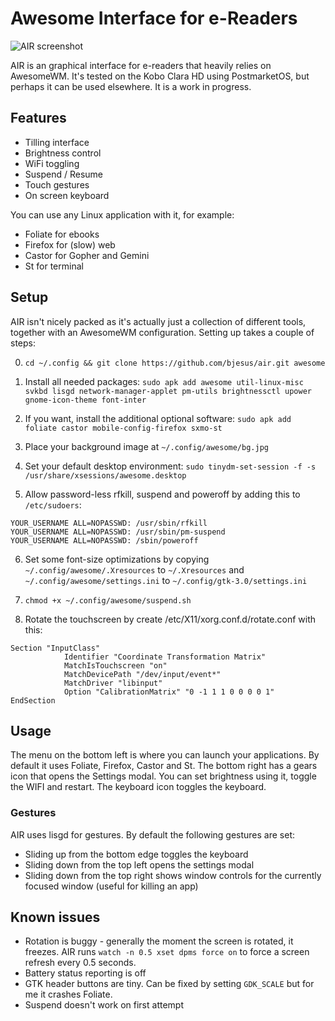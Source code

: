 # Awesome Interface for e-Readers

![AIR screenshot](https://user-images.githubusercontent.com/55081/172224765-9f0efab0-f555-45b5-a053-186d2300373a.png)

AIR is an graphical interface for e-readers that heavily relies on AwesomeWM. It's tested on the Kobo Clara HD using PostmarketOS, but perhaps it can be used elsewhere. It is a work in progress.

## Features
- Tilling interface
- Brightness control
- WiFi toggling
- Suspend / Resume
- Touch gestures
- On screen keyboard

You can use any Linux application with it, for example:
- Foliate for ebooks
- Firefox for (slow) web
- Castor for Gopher and Gemini
- St for terminal

## Setup

AIR isn't nicely packed as it's actually just a collection of different tools, together with an AwesomeWM configuration. Setting up takes a couple of steps:

0. `cd ~/.config && git clone https://github.com/bjesus/air.git awesome`

1. Install all needed packages: `sudo apk add awesome util-linux-misc svkbd lisgd network-manager-applet pm-utils brightnessctl upower gnome-icon-theme font-inter`

2. If you want, install the additional optional software: `sudo apk add foliate castor mobile-config-firefox sxmo-st`

3. Place your background image at `~/.config/awesome/bg.jpg`

4. Set your default desktop environment: `sudo tinydm-set-session -f -s /usr/share/xsessions/awesome.desktop`

5. Allow password-less rfkill, suspend and poweroff by adding this to `/etc/sudoers`:
```
YOUR_USERNAME ALL=NOPASSWD: /usr/sbin/rfkill
YOUR_USERNAME ALL=NOPASSWD: /usr/sbin/pm-suspend
YOUR_USERNAME ALL=NOPASSWD: /sbin/poweroff
```

6. Set some font-size optimizations by copying `~/.config/awesome/.Xresources` to `~/.Xresources` and `~/.config/awesome/settings.ini` to `~/.config/gtk-3.0/settings.ini`

7. `chmod +x ~/.config/awesome/suspend.sh`

8. Rotate the touchscreen by create /etc/X11/xorg.conf.d/rotate.conf with this:
```
Section "InputClass"
            Identifier "Coordinate Transformation Matrix"
            MatchIsTouchscreen "on"
            MatchDevicePath "/dev/input/event*"
            MatchDriver "libinput"
            Option "CalibrationMatrix" "0 -1 1 1 0 0 0 0 1"
EndSection
```

## Usage

The menu on the bottom left is where you can launch your applications. By default it uses Foliate, Firefox, Castor and St. The bottom right has a gears icon that opens the Settings modal. You can set brightness using it, toggle the WIFI and restart. The keyboard icon toggles the keyboard.

### Gestures

AIR uses lisgd for gestures. By default the following gestures are set:
- Sliding up from the bottom edge toggles the keyboard
- Sliding down from the top left opens the settings modal
- Sliding down from the top right shows window controls for the currently focused window (useful for killing an app)

## Known issues

- Rotation is buggy - generally the moment the screen is rotated, it freezes. AIR runs `watch -n 0.5 xset dpms force on` to force a screen refresh every 0.5 seconds.
- Battery status reporting is off
- GTK header buttons are tiny. Can be fixed by setting `GDK_SCALE` but for me it crashes Foliate.
- Suspend doesn't work on first attempt
